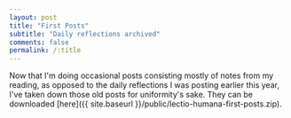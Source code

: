 ```yaml
---
layout: post
title: "First Posts"
subtitle: "Daily reflections archived"
comments: false
permalink: /:title
---
```


Now that I'm doing occasional posts consisting mostly of notes from my reading, as opposed to the daily reflections I was posting earlier this year, I've taken down those old posts for uniformity's sake. They can be downloaded [here]({{ site.baseurl }}/public/lectio-humana-first-posts.zip).